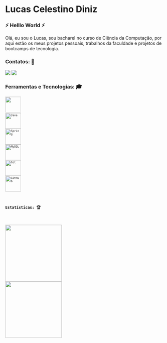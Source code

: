 <div dsplay="inline-block">
 
 <h1 align="left">Lucas Celestino Diniz</h1>

### :zap: Helllo World :zap:
 
 Olá, eu sou o Lucas, sou bacharel no curso de Ciência da Computação, por aqui estão os meus projetos pessoais, trabalhos da faculdade e projetos de bootcamps de tecnologia. 


### Contatos: :rocket:

<div>
<a href = "mailto:lucascelestino.diniz@gmail.com"><img src="https://img.shields.io/badge/Gmail-D14836?style=for-the-badge&logo=gmail&logoColor=white" target="_blank"></a>
<a href="https://www.linkedin.com/in/lucas-celestino-diniz" target="_blank"><img src="https://img.shields.io/badge/-LinkedIn-%230077B5?style=for-the-badge&logo=linkedin&logoColor=white" target="_blank"></a>   
</div>

### Ferramentas e Tecnologias: :mortar_board:
 
<code><img width="50px" src="https://cdn.jsdelivr.net/gh/devicons/devicon/icons/html5/html5-original-wordmark.svg" /><code>
<code><img width="50px" src="https://cdn.jsdelivr.net/gh/devicons/devicon/icons/java/java-original-wordmark.svg" title = "Java" /></code>
<code><img width="50px" src="https://cdn.jsdelivr.net/gh/devicons/devicon/icons/spring/spring-original-wordmark.svg" title = "Spring" /></code>
<code><img width="50px" src="https://cdn.jsdelivr.net/gh/devicons/devicon/icons/mysql/mysql-original-wordmark.svg" title = "MySQL" /></code>
<code><img width="50px" src="https://cdn.jsdelivr.net/gh/devicons/devicon/icons/git/git-original.svg" title = "Git" /></code>
<code><img width="50px" src="https://cdn.jsdelivr.net/gh/devicons/devicon/icons/github/github-original-wordmark.svg" title = "GitHub" /></code>



### Estatísticas: :trophy:
<div>
<a href="https://github.com/LucasCdiniz">
<img height="180em" src="https://github-readme-stats.vercel.app/api/top-langs/?username=LucasCdiniz&layout=compact&langs_count=7&theme=dracula"/>
<img height="180em" src="https://github-readme-stats.vercel.app/api?username=LucasCdiniz&show_icons=true&theme=dracula&include_all_commits=true&count_private=true"/>
</div>
